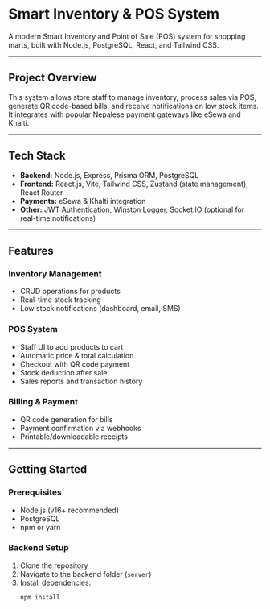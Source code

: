 # Smart Inventory & POS System

A modern Smart Inventory and Point of Sale (POS) system for shopping marts, built with Node.js, PostgreSQL, React, and Tailwind CSS.

---

## Project Overview

This system allows store staff to manage inventory, process sales via POS, generate QR code-based bills, and receive notifications on low stock items. It integrates with popular Nepalese payment gateways like eSewa and Khalti.

---

## Tech Stack

- **Backend:** Node.js, Express, Prisma ORM, PostgreSQL  
- **Frontend:** React.js, Vite, Tailwind CSS, Zustand (state management), React Router  
- **Payments:** eSewa & Khalti integration  
- **Other:** JWT Authentication, Winston Logger, Socket.IO (optional for real-time notifications)

---

## Features

### Inventory Management
- CRUD operations for products
- Real-time stock tracking
- Low stock notifications (dashboard, email, SMS)

### POS System
- Staff UI to add products to cart
- Automatic price & total calculation
- Checkout with QR code payment
- Stock deduction after sale
- Sales reports and transaction history

### Billing & Payment
- QR code generation for bills
- Payment confirmation via webhooks
- Printable/downloadable receipts

---

## Getting Started

### Prerequisites

- Node.js (v16+ recommended)  
- PostgreSQL  
- npm or yarn  

### Backend Setup

1. Clone the repository  
2. Navigate to the backend folder (`server`)  
3. Install dependencies:  
   ```bash
   npm install
